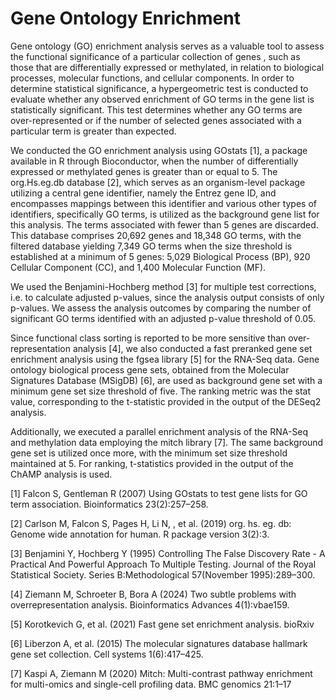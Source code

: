 # Gene Ontology Enrichment

Gene ontology (GO) enrichment analysis serves as a valuable tool to assess the functional significance of a particular collection of genes , such as those that are differentially expressed or methylated,  in relation to biological processes, molecular functions, and cellular components. In order to determine statistical significance, a hypergeometric test is conducted to evaluate whether any observed enrichment of GO terms in the gene list is statistically significant. This test determines whether any GO terms are over-represented or if the number of selected genes associated with a particular term is greater than expected.

We conducted the GO enrichment analysis using GOstats [1], a package available in R through Bioconductor, when the number of differentially expressed or methylated genes is greater than or equal to 5. The org.Hs.eg.db database [2], which serves as an organism-level package utilizing a central gene identifier, namely the Entrez gene ID, and encompasses mappings between this identifier and various other types of identifiers, specifically GO terms, is utilized as the background gene list for this analysis. The terms associated with fewer than 5 genes are discarded. This database comprises 20,692 genes and 18,348 GO terms, with the filtered database yielding 7,349 GO terms when the size threshold is established at a minimum of 5 genes: 5,029 Biological Process (BP), 920 Cellular Component (CC), and 1,400 Molecular Function (MF).

We used the Benjamini-Hochberg method [3] for multiple test corrections, i.e. to calculate adjusted p-values, since the analysis output consists of only p-values. We assess the analysis outcomes by comparing the number of significant GO terms identified with an adjusted p-value threshold of 0.05.


Since functional class sorting is reported to be more sensitive than over-representation analysis [4], we also conducted a fast preranked gene set enrichment analysis using the fgsea library [5] for the RNA-Seq data. Gene ontology biological process gene sets, obtained from the Molecular Signatures Database (MSigDB) [6], are used as background gene set with a minimum gene set size threshold of five. The ranking metric was the stat value, corresponding to the t-statistic provided in the output of the DESeq2 analysis.

Additionally, we executed a parallel enrichment analysis of the RNA-Seq and methylation data employing the mitch library [7]. The same background gene set is utilized once more, with the minimum set size threshold maintained at 5. For ranking, t-statistics provided in the output of the ChAMP analysis is used.






[1] Falcon S, Gentleman R (2007) Using GOstats to test gene lists for GO term association. Bioinformatics 23(2):257–258.

[2] Carlson M, Falcon S, Pages H, Li N, , et al. (2019) org. hs. eg. db: Genome wide annotation for human. R package version 3(2):3.

[3] Benjamini Y, Hochberg Y (1995) Controlling The False Discovery Rate - A Practical And Powerful Approach To Multiple Testing. Journal of the Royal Statistical Society. Series B:Methodological 57(November 1995):289–300.

[4] Ziemann M, Schroeter B, Bora A (2024) Two subtle problems with overrepresentation analysis. Bioinformatics Advances 4(1):vbae159.

[5] Korotkevich G, et al. (2021) Fast gene set enrichment analysis. bioRxiv

[6] Liberzon A, et al. (2015) The molecular signatures database hallmark gene set collection. Cell systems 1(6):417–425.

[7] Kaspi A, Ziemann M (2020) Mitch: Multi-contrast pathway enrichment for multi-omics and single-cell profiling data. BMC genomics 21:1–17



